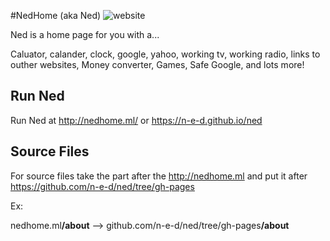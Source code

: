 #NedHome (aka Ned) ![website](https://img.shields.io/badge/Website-http%3A%2F%2Fnedhome.ml-brightgreen.svg)

Ned is a home page for you with a...

Caluator, calander, clock, google, yahoo, working tv, working radio,
links to outher websites, Money converter, Games, Safe Google, and lots more!

## Run Ned
Run Ned at http://nedhome.ml/ or https://n-e-d.github.io/ned
## Source Files
For source files take the part after the http://nedhome.ml and put it after https://github.com/n-e-d/ned/tree/gh-pages

Ex:

nedhome.ml<b>/about</b>
-->
github.com/n-e-d/ned/tree/gh-pages<b>/about</b>
